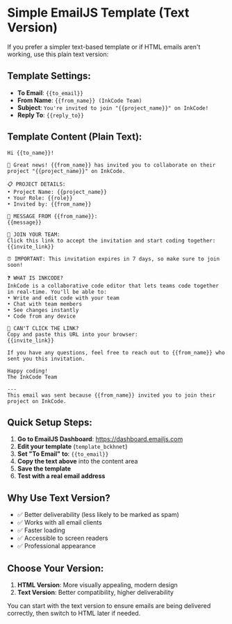 # Simple EmailJS Template (Text Version)

If you prefer a simpler text-based template or if HTML emails aren't working, use this plain text version:

## Template Settings:
- **To Email**: `{{to_email}}`
- **From Name**: `{{from_name}} (InkCode Team)`
- **Subject**: `You're invited to join "{{project_name}}" on InkCode!`
- **Reply To**: `{{reply_to}}`

## Template Content (Plain Text):

```
Hi {{to_name}}!

🎉 Great news! {{from_name}} has invited you to collaborate on their project "{{project_name}}" on InkCode.

📋 PROJECT DETAILS:
• Project Name: {{project_name}}
• Your Role: {{role}}
• Invited by: {{from_name}}

💬 MESSAGE FROM {{from_name}}:
{{message}}

🚀 JOIN YOUR TEAM:
Click this link to accept the invitation and start coding together:
{{invite_link}}

⏰ IMPORTANT: This invitation expires in 7 days, so make sure to join soon!

❓ WHAT IS INKCODE?
InkCode is a collaborative code editor that lets teams code together in real-time. You'll be able to:
• Write and edit code with your team
• Chat with team members
• See changes instantly
• Code from any device

🔗 CAN'T CLICK THE LINK?
Copy and paste this URL into your browser:
{{invite_link}}

If you have any questions, feel free to reach out to {{from_name}} who sent you this invitation.

Happy coding!
The InkCode Team

---
This email was sent because {{from_name}} invited you to join their project on InkCode.
```

## Quick Setup Steps:

1. **Go to EmailJS Dashboard**: https://dashboard.emailjs.com
2. **Edit your template** (`template_bckhnet`)
3. **Set "To Email" to**: `{{to_email}}`
4. **Copy the text above** into the content area
5. **Save the template**
6. **Test with a real email address**

## Why Use Text Version?

- ✅ Better deliverability (less likely to be marked as spam)
- ✅ Works with all email clients
- ✅ Faster loading
- ✅ Accessible to screen readers
- ✅ Professional appearance

## Choose Your Version:

1. **HTML Version**: More visually appealing, modern design
2. **Text Version**: Better compatibility, higher deliverability

You can start with the text version to ensure emails are being delivered correctly, then switch to HTML later if needed.
